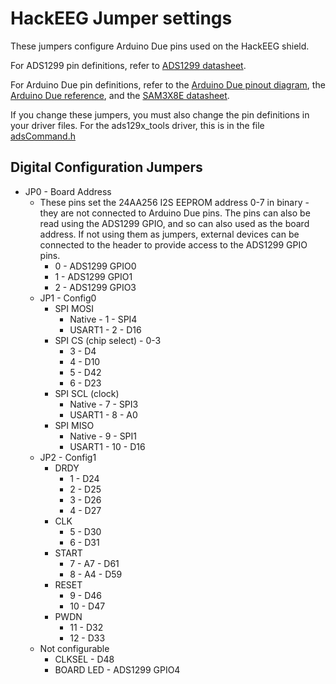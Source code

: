 # HackEEG Jumper settings

These jumpers configure Arduino Due pins used on the HackEEG shield.

For ADS1299 pin definitions, refer to [ADS1299 datasheet](http://www.ti.com/lit/ds/symlink/ads1299.pdf).

For Arduino Due pin definitions, refer to the [Arduino Due pinout diagram](https://raw.githubusercontent.com/adamfeuer/hackeeg-shield/master/docs/arduino_due_pinout.png), the [Arduino Due reference](https://www.arduino.cc/en/Main/ArduinoBoardDue), and the [SAM3X8E datasheet](http://www.atmel.com/Images/Atmel-11057-32-bit-Cortex-M3-Microcontroller-SAM3X-SAM3A_Datasheet.pdf).

If you change these jumpers, you must also change the pin definitions in your driver files. For the ads129x_tools driver, this is in the file [adsCommand.h](https://github.com/adamfeuer/ADS129x-tools/blob/master/ads129x_driver/adsCommand.h)

## Digital Configuration Jumpers
* JP0 - Board Address
  * These pins set the 24AA256 I2S EEPROM address 0-7 in binary - they are not connected to Arduino Due pins. The pins can also be read using the ADS1299 GPIO, and so can also used as the board address. 
    If not using them as jumpers, external devices can be connected to the header to provide access to the ADS1299 GPIO pins.
    * 0 - ADS1299 GPIO0
    * 1 - ADS1299 GPIO1
    * 2 - ADS1299 GPIO3
  * JP1 - Config0
    * SPI MOSI
      * Native - 1 - SPI4
      * USART1 - 2 - D16
    * SPI CS (chip select) - 0-3
      * 3 - D4
      * 4 - D10
      * 5 - D42
      * 6 - D23
    * SPI SCL (clock)
      * Native - 7 - SPI3
      * USART1 - 8 - A0
    * SPI MISO
      * Native - 9 - SPI1
      * USART1 - 10 - D16
  * JP2 - Config1
    * DRDY
      * 1 - D24
      * 2 - D25
      * 3 - D26
      * 4 - D27
    * CLK
      * 5 - D30
      * 6 - D31
    * START
      * 7 - A7 - D61
      * 8 - A4 - D59
    * RESET
      * 9 - D46
      * 10 - D47
    * PWDN
      * 11 - D32
      * 12 - D33
  * Not configurable
    * CLKSEL - D48
    * BOARD LED - ADS1299 GPIO4
